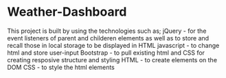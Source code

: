 # Weather-Dashboard #
This project is built by using the technologies such as;
jQuery - for the event listeners of parent and childeren elements as well as to store and recall those in local storage to be displayed in HTML
javascript - to change html and store user-input
Bootstrap - to pull existing html and CSS for creating resposive  structure and styling
HTML - to create elements on the DOM
CSS - to style the html elements